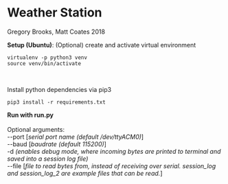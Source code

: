 # Weather Station

Gregory Brooks, Matt Coates 2018

**Setup (Ubuntu)**:
(Optional) create and activate virtual environment
```
virtualenv -p python3 venv
source venv/bin/activate
```

<br>

Install python dependencies via pip3
```
pip3 install -r requirements.txt
```

**Run with run.py**
<br><br>
Optional arguments:
<br>
--port [*serial port name (default /dev/ttyACM0)*]<br>
--baud [*baudrate (default 115200)*]<br>
-d *(enables debug mode, where incoming bytes are printed to terminal and saved into a session log file)*<br>
--file [*file to read bytes from, instead of receiving over serial. session_log and session_log_2 are example files that can be read.*]
